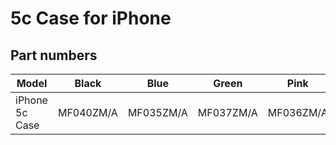 # 5c Case for iPhone

## Part numbers

| Model | Black | Blue | Green | Pink | White | Yellow |
|-------|-----|-----|-----|-----|-----|-----|
| iPhone 5c Case | MF040ZM/A | MF035ZM/A | MF037ZM/A | MF036ZM/A | MF039ZM/A | MF038ZM/A |
